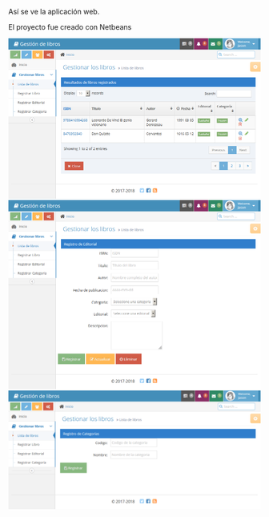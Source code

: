 Así se ve la aplicación web. 

El proyecto fue creado con Netbeans

![Imagen: imagen1](https://github.com/raulesperante/WebBiblioteca/blob/master/imagen1.png)
![Imagen: imagen2](https://github.com/raulesperante/WebBiblioteca/blob/master/imagen2.png)
![Imagen: imagen4](https://github.com/raulesperante/WebBiblioteca/blob/master/imagen4.png)
